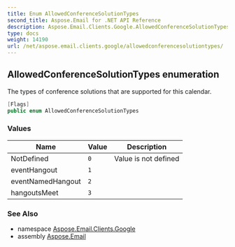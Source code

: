```yaml
---
title: Enum AllowedConferenceSolutionTypes
second_title: Aspose.Email for .NET API Reference
description: Aspose.Email.Clients.Google.AllowedConferenceSolutionTypes enum. The types of conference solutions that are supported for this calendar
type: docs
weight: 14190
url: /net/aspose.email.clients.google/allowedconferencesolutiontypes/
---
```

## AllowedConferenceSolutionTypes enumeration

The types of conference solutions that are supported for this calendar.

```csharp
[Flags]
public enum AllowedConferenceSolutionTypes
```

### Values

| Name | Value | Description |
| --- | --- | --- |
| NotDefined | `0` | Value is not defined |
| eventHangout | `1` |  |
| eventNamedHangout | `2` |  |
| hangoutsMeet | `3` |  |

### See Also

* namespace [Aspose.Email.Clients.Google](../../aspose.email.clients.google/)
* assembly [Aspose.Email](../../)


